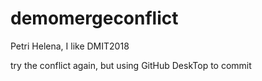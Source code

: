# demomergeconflict

Petri Helena, I like DMIT2018

try the conflict again, but using GitHub DeskTop to commit
